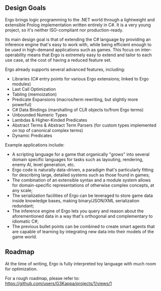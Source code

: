 ## Design Goals
Ergo brings logic programming to the .NET world through a lightweight and extensible Prolog implementation written entirely in C#. It is a very young project, so it's neither ISO-compliant nor production-ready. 

Its main design goal is that of extending the C# language by providing an inference engine that's easy to work with, while being efficient enough to be used in high-demand applications such as games. This focus on inter-operability means that Ergo is extremely easy to extend and tailor to each use case, at the cost of having a reduced feature set.

Ergo already supports several advanced features, including:

- Libraries (C# entry points for various Ergo extensions; linked to Ergo modules)
- Last Call Optimization
- Tabling (memoization)
- Predicate Expansions (macros/term rewriting, but slightly more powerful)
- C# Data Bindings (marshalling of CLR objects to/from Ergo terms)
- Unbounded Numeric Types
- Lambdas & Higher-Kinded Predicates
- Abstract Terms & Abstract Term Parsers (for custom types implemented on top of canonical complex terms)
- Dynamic Predicates

Example applications include: 

- A scripting language for a game that organically "grows" into several domain specific languages for tasks such as layouting, rendering, enemy AI, level generation, etc. 
- Ergo code is naturally data-driven, a paradigm that's particularly fitting for describing large, detailed systems such as those found in games; 
- The combination of an extensible syntax and a module system allows for domain-specific representations of otherwise complex concepts, at any scale; 
- The serialization facilities of Ergo can be leveraged to store game data inside knowledge bases, making binary/JSON/XML serialization redundant; 
- The inference engine of Ergo lets you query and reason about the aforementioned data in a way that's orthogonal and complementary to idiomatic C#;
- The previous bullet points can be combined to create smart agents that are capable of learning by integrating new data into their models of the game world.

## Roadmap
At the time of writing, Ergo is fully interpreted toy language with much room for optimization. 

For a rough roadmap, please refer to: https://github.com/users/G3Kappa/projects/1/views/1
